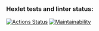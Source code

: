 ### Hexlet tests and linter status:
[![Actions Status](https://github.com/pitmak/frontend-project-lvl1/workflows/hexlet-check/badge.svg)](https://github.com/pitmak/frontend-project-lvl1/actions)
[![Maintainability](https://api.codeclimate.com/v1/badges/b638ff4a639c5e7c306c/maintainability)](https://codeclimate.com/github/pitmak/frontend-project-lvl1/maintainability)